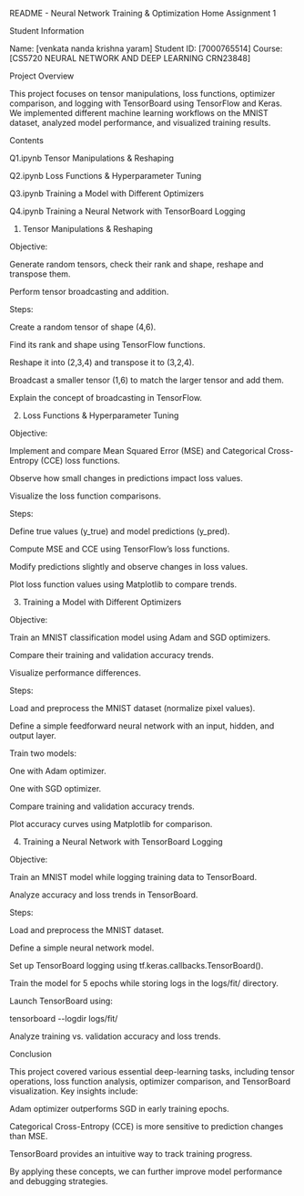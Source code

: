 README - Neural Network Training & Optimization
Home Assignment 1

Student Information

Name: [venkata nanda krishna yaram]
Student ID: [7000765514]
Course: [CS5720 NEURAL NETWORK AND DEEP LEARNING CRN23848]

Project Overview

This project focuses on tensor manipulations, loss functions, optimizer comparison, and logging with TensorBoard using TensorFlow and Keras. We implemented different machine learning workflows on the MNIST dataset, analyzed model performance, and visualized training results.

Contents

Q1.ipynb Tensor Manipulations & Reshaping

Q2.ipynb Loss Functions & Hyperparameter Tuning

Q3.ipynb Training a Model with Different Optimizers

Q4.ipynb Training a Neural Network with TensorBoard Logging

1. Tensor Manipulations & Reshaping

Objective:

Generate random tensors, check their rank and shape, reshape and transpose them.

Perform tensor broadcasting and addition.

Steps:

Create a random tensor of shape (4,6).

Find its rank and shape using TensorFlow functions.

Reshape it into (2,3,4) and transpose it to (3,2,4).

Broadcast a smaller tensor (1,6) to match the larger tensor and add them.

Explain the concept of broadcasting in TensorFlow.

2. Loss Functions & Hyperparameter Tuning

Objective:

Implement and compare Mean Squared Error (MSE) and Categorical Cross-Entropy (CCE) loss functions.

Observe how small changes in predictions impact loss values.

Visualize the loss function comparisons.

Steps:

Define true values (y_true) and model predictions (y_pred).

Compute MSE and CCE using TensorFlow’s loss functions.

Modify predictions slightly and observe changes in loss values.

Plot loss function values using Matplotlib to compare trends.

3. Training a Model with Different Optimizers

Objective:

Train an MNIST classification model using Adam and SGD optimizers.

Compare their training and validation accuracy trends.

Visualize performance differences.

Steps:

Load and preprocess the MNIST dataset (normalize pixel values).

Define a simple feedforward neural network with an input, hidden, and output layer.

Train two models:

One with Adam optimizer.

One with SGD optimizer.

Compare training and validation accuracy trends.

Plot accuracy curves using Matplotlib for comparison.

4. Training a Neural Network with TensorBoard Logging

Objective:

Train an MNIST model while logging training data to TensorBoard.

Analyze accuracy and loss trends in TensorBoard.

Steps:

Load and preprocess the MNIST dataset.

Define a simple neural network model.

Set up TensorBoard logging using tf.keras.callbacks.TensorBoard().

Train the model for 5 epochs while storing logs in the logs/fit/ directory.

Launch TensorBoard using:

tensorboard --logdir logs/fit/

Analyze training vs. validation accuracy and loss trends.

Conclusion

This project covered various essential deep-learning tasks, including tensor operations, loss function analysis, optimizer comparison, and TensorBoard visualization. Key insights include:

Adam optimizer outperforms SGD in early training epochs.

Categorical Cross-Entropy (CCE) is more sensitive to prediction changes than MSE.

TensorBoard provides an intuitive way to track training progress.

By applying these concepts, we can further improve model performance and debugging strategies. 
